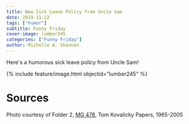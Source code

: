 ```yaml
---
title: New Sick Leave Policy from Uncle Sam
date: 2019-11-22
tags: ["humor"]
subtitle: Funny Friday
cover-image: lumber245
categories: ["Funny Friday"]
author: Michelle A. Shannon
---
```


Here's a humorous sick leave policy from Uncle Sam!

{% include feature/image.html objectid="lumber245" %}

# Sources

Photo courtesy of Folder 2, [MG 478](https://archiveswest.orbiscascade.org/ark:/80444/xv707396/), Tom Kovalicky Papers, 1965-2005
